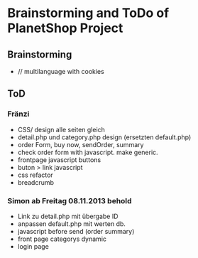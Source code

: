# Brainstorming and ToDo of PlanetShop Project

## Brainstorming
 
  * // multilanguage with cookies 


## ToD

### Fränzi
 * CSS/ design alle seiten gleich 
 * detail.php und category.php design (ersetzten default.php)
 * order Form, buy now, sendOrder, summary
 * check order form with javascript. make generic.
 * frontpage javascript buttons
 * buton > link javascript
 * css refactor
 * breadcrumb
 

### Simon ab Freitag 08.11.2013 behold
 *  Link zu detail.php mit übergabe ID 
 *  anpassen default.php mit werten db.
 *  javascript before send (order summary)
 *  front page categorys dynamic
 *  login page
